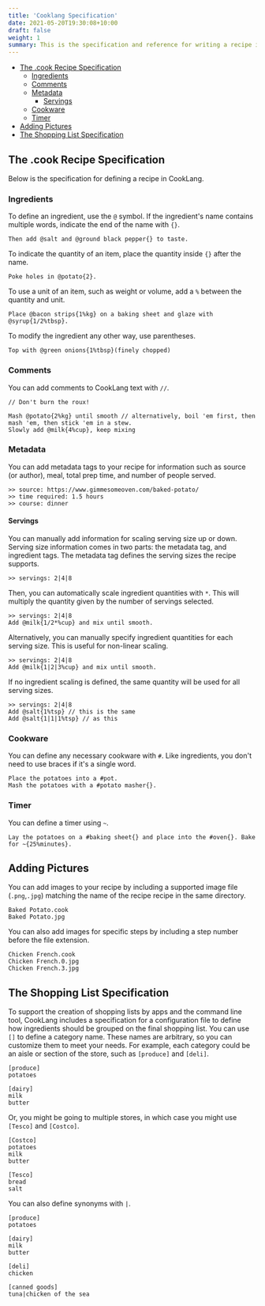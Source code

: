```yaml
---
title: 'Cooklang Specification'
date: 2021-05-20T19:30:08+10:00
draft: false
weight: 1
summary: This is the specification and reference for writing a recipe in CookLang.
---
```


* [The .cook Recipe Specification](#the-cook-recipe-specification)
   * [Ingredients](#ingredients)
   * [Comments](#comments)
   * [Metadata](#metadata)
      * [Servings](#servings)
   * [Cookware](#cookware)
   * [Timer](#timer)
* [Adding Pictures](#adding-pictures)
* [The Shopping List Specification](#the-shopping-list-specification)

## The .cook Recipe Specification
Below is the specification for defining a recipe in CookLang.

### Ingredients

To define an ingredient, use the `@` symbol. If the ingredient's name contains multiple words, indicate the end of the name with `{}`.

```
Then add @salt and @ground black pepper{} to taste.
```

To indicate the quantity of an item, place the quantity inside `{}` after the name.

```
Poke holes in @potato{2}.
```

To use a unit of an item, such as weight or volume, add a `%` between the quantity and unit.

```
Place @bacon strips{1%kg} on a baking sheet and glaze with @syrup{1/2%tbsp}.
```

To modify the ingredient any other way, use parentheses.
```
Top with @green onions{1%tbsp}(finely chopped)
```

### Comments
You can add comments to CookLang text with `//`.
```
// Don't burn the roux!

Mash @potato{2%kg} until smooth // alternatively, boil 'em first, then mash 'em, then stick 'em in a stew.
Slowly add @milk{4%cup}, keep mixing
```

### Metadata
You can add metadata tags to your recipe for information such as source (or author), meal, total prep time, and number of people served.
```
>> source: https://www.gimmesomeoven.com/baked-potato/
>> time required: 1.5 hours
>> course: dinner
```

#### Servings
You can manually add information for scaling serving size up or down. Serving size information comes in two parts: the metadata tag, and ingredient tags.
The metadata tag defines the serving sizes the recipe supports.
```
>> servings: 2|4|8
```

Then, you can automatically scale ingredient quantities with `*`. This will multiply the quantity given by the number of servings selected.
```
>> servings: 2|4|8
Add @milk{1/2*%cup} and mix until smooth.
```
Alternatively, you can manually specify ingredient quantities for each serving size. This is useful for non-linear scaling.
```
>> servings: 2|4|8
Add @milk{1|2|3%cup} and mix until smooth.
```

If no ingredient scaling is defined, the same quantity will be used for all serving sizes.

```
>> servings: 2|4|8
Add @salt{1%tsp} // this is the same
Add @salt{1|1|1%tsp} // as this
```

### Cookware
You can define any necessary cookware with `#`. Like ingredients, you don't need to use braces if it's a single word.
```
Place the potatoes into a #pot.
Mash the potatoes with a #potato masher{}.
```

### Timer
You can define a timer using `~`.
```
Lay the potatoes on a #baking sheet{} and place into the #oven{}. Bake for ~{25%minutes}.
```

## Adding Pictures
You can add images to your recipe by including a supported image file (`.png`,`.jpg`) matching the name of the recipe recipe in the same directory.
```
Baked Potato.cook
Baked Potato.jpg
```
You can also add images for specific steps by including a step number before the file extension.
```
Chicken French.cook
Chicken French.0.jpg
Chicken French.3.jpg
```

## The Shopping List Specification
To support the creation of shopping lists by apps and the command line tool, CookLang includes a specification for a configuration file to define how ingredients should be grouped on the final shopping list.
You can use `[]` to define a category name. These names are arbitrary, so you can customize them to meet your needs. For example, each category could be an aisle or section of the store, such as `[produce]` and `[deli]`.
```
[produce]
potatoes

[dairy]
milk
butter
```
Or, you might be going to multiple stores, in which case you might use `[Tesco]` and `[Costco]`.
```
[Costco]
potatoes
milk
butter

[Tesco]
bread
salt
```
You can also define synonyms with `|`.
```
[produce]
potatoes

[dairy]
milk
butter

[deli]
chicken

[canned goods]
tuna|chicken of the sea
```
